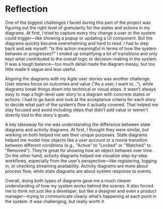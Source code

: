 # Reflection

One of the biggest challenges I faced during this part of the project was figuring out the right level of granularity for the states and actions in my diagrams. At first, I tried to capture every tiny change a user or the system could trigger—like showing a popup or updating a UI component. But the diagrams quickly became overwhelming and hard to read. I had to step back and ask myself: "Is this action meaningful in terms of how the system behaves or progresses?" I ended up simplifying a lot of transitions and only kept what contributed to the overall logic or decision-making in the system. It was a tough balance—too much detail made the diagram messy, but too little made it vague and less useful.

Aligning the diagrams with my Agile user stories was another challenge. User stories focus on outcomes and value ("As a user, I want to…"), while diagrams break things down into technical or visual steps. It wasn’t always easy to map a high-level user story to a diagram with concrete states or actions. I had to go back and look at the acceptance criteria for each story to decide what part of the system’s flow it actually covered. That helped me stay focused and avoid including steps that didn’t add value or weren't directly tied to the story's goals.

A key takeaway for me was understanding the difference between state diagrams and activity diagrams. At first, I thought they were similar, but working on both helped me see their unique purposes. State diagrams helped me model how objects like a user account or a movie transition between different conditions (e.g., "Active" to "Locked" or "Watched" to "Removed"). They’re great for showing how an object behaves over time. On the other hand, activity diagrams helped me visualize step-by-step workflows, especially from the user’s perspective—like registering, logging in, or checking streaming availability. Activity diagrams are more about process flow, while state diagrams are about system response to events.

Overall, doing both types of diagrams gave me a much clearer understanding of how my system works behind the scenes. It also forced me to think not just like a developer, but like a designer and even a product manager—trying to communicate clearly what’s happening at each point in the system. It was challenging, but really worth it.

